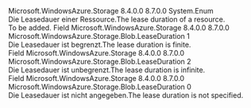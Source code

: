<Type Name="LeaseDuration" FullName="Microsoft.WindowsAzure.Storage.Blob.LeaseDuration">
  <TypeSignature Language="C#" Value="public enum LeaseDuration" />
  <TypeSignature Language="ILAsm" Value=".class public auto ansi sealed LeaseDuration extends System.Enum" />
  <TypeSignature Language="DocId" Value="T:Microsoft.WindowsAzure.Storage.Blob.LeaseDuration" />
  <TypeSignature Language="VB.NET" Value="Public Enum LeaseDuration" />
  <TypeSignature Language="F#" Value="type LeaseDuration = " />
  <AssemblyInfo>
    <AssemblyName>Microsoft.WindowsAzure.Storage</AssemblyName>
    <AssemblyVersion>8.4.0.0</AssemblyVersion>
    <AssemblyVersion>8.7.0.0</AssemblyVersion>
  </AssemblyInfo>
  <Base>
    <BaseTypeName>System.Enum</BaseTypeName>
  </Base>
  <Docs>
    <summary>
            <span data-ttu-id="d92e6-101">Die Leasedauer einer Ressource.</span><span class="sxs-lookup"><span data-stu-id="d92e6-101">The lease duration of a resource.</span></span>
            </summary>
    <remarks>To be added.</remarks>
  </Docs>
  <Members>
    <Member MemberName="Fixed">
      <MemberSignature Language="C#" Value="Fixed" />
      <MemberSignature Language="ILAsm" Value=".field public static literal valuetype Microsoft.WindowsAzure.Storage.Blob.LeaseDuration Fixed = int32(1)" />
      <MemberSignature Language="DocId" Value="F:Microsoft.WindowsAzure.Storage.Blob.LeaseDuration.Fixed" />
      <MemberSignature Language="VB.NET" Value="Fixed" />
      <MemberSignature Language="F#" Value="Fixed = 1" Usage="Microsoft.WindowsAzure.Storage.Blob.LeaseDuration.Fixed" />
      <MemberType>Field</MemberType>
      <AssemblyInfo>
        <AssemblyName>Microsoft.WindowsAzure.Storage</AssemblyName>
        <AssemblyVersion>8.4.0.0</AssemblyVersion>
        <AssemblyVersion>8.7.0.0</AssemblyVersion>
      </AssemblyInfo>
      <ReturnValue>
        <ReturnType>Microsoft.WindowsAzure.Storage.Blob.LeaseDuration</ReturnType>
      </ReturnValue>
      <MemberValue>1</MemberValue>
      <Docs>
        <summary>
            <span data-ttu-id="d92e6-102">Die Leasedauer ist begrenzt.</span><span class="sxs-lookup"><span data-stu-id="d92e6-102">The lease duration is finite.</span></span>
            </summary>
      </Docs>
    </Member>
    <Member MemberName="Infinite">
      <MemberSignature Language="C#" Value="Infinite" />
      <MemberSignature Language="ILAsm" Value=".field public static literal valuetype Microsoft.WindowsAzure.Storage.Blob.LeaseDuration Infinite = int32(2)" />
      <MemberSignature Language="DocId" Value="F:Microsoft.WindowsAzure.Storage.Blob.LeaseDuration.Infinite" />
      <MemberSignature Language="VB.NET" Value="Infinite" />
      <MemberSignature Language="F#" Value="Infinite = 2" Usage="Microsoft.WindowsAzure.Storage.Blob.LeaseDuration.Infinite" />
      <MemberType>Field</MemberType>
      <AssemblyInfo>
        <AssemblyName>Microsoft.WindowsAzure.Storage</AssemblyName>
        <AssemblyVersion>8.4.0.0</AssemblyVersion>
        <AssemblyVersion>8.7.0.0</AssemblyVersion>
      </AssemblyInfo>
      <ReturnValue>
        <ReturnType>Microsoft.WindowsAzure.Storage.Blob.LeaseDuration</ReturnType>
      </ReturnValue>
      <MemberValue>2</MemberValue>
      <Docs>
        <summary>
            <span data-ttu-id="d92e6-103">Die Leasedauer ist unbegrenzt.</span><span class="sxs-lookup"><span data-stu-id="d92e6-103">The lease duration is infinite.</span></span>
            </summary>
      </Docs>
    </Member>
    <Member MemberName="Unspecified">
      <MemberSignature Language="C#" Value="Unspecified" />
      <MemberSignature Language="ILAsm" Value=".field public static literal valuetype Microsoft.WindowsAzure.Storage.Blob.LeaseDuration Unspecified = int32(0)" />
      <MemberSignature Language="DocId" Value="F:Microsoft.WindowsAzure.Storage.Blob.LeaseDuration.Unspecified" />
      <MemberSignature Language="VB.NET" Value="Unspecified" />
      <MemberSignature Language="F#" Value="Unspecified = 0" Usage="Microsoft.WindowsAzure.Storage.Blob.LeaseDuration.Unspecified" />
      <MemberType>Field</MemberType>
      <AssemblyInfo>
        <AssemblyName>Microsoft.WindowsAzure.Storage</AssemblyName>
        <AssemblyVersion>8.4.0.0</AssemblyVersion>
        <AssemblyVersion>8.7.0.0</AssemblyVersion>
      </AssemblyInfo>
      <ReturnValue>
        <ReturnType>Microsoft.WindowsAzure.Storage.Blob.LeaseDuration</ReturnType>
      </ReturnValue>
      <MemberValue>0</MemberValue>
      <Docs>
        <summary>
            <span data-ttu-id="d92e6-104">Die Leasedauer ist nicht angegeben.</span><span class="sxs-lookup"><span data-stu-id="d92e6-104">The lease duration is not specified.</span></span>
            </summary>
      </Docs>
    </Member>
  </Members>
</Type>